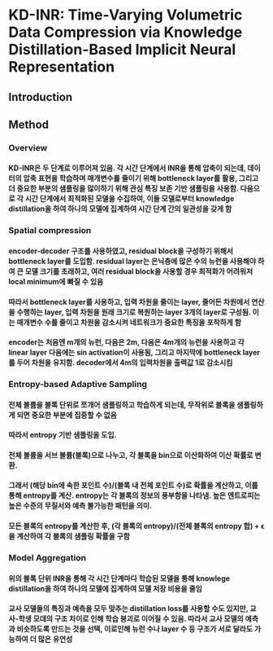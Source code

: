 # KD-INR: Time-Varying Volumetric Data Compression via Knowledge Distillation-Based Implicit Neural Representation
## Introduction

## Method
### Overview
#### KD-INR은 두 단계로 이루어져 있음. 각 시간 단계에서 INR을 통해 압축이 되는데, 데이터의 압축 표현을 학습하며 매개변수를 줄이기 위해 bottleneck layer를 활용, 그리고 더 중요한 부분의 샘플링을 많이하기 위해 관심 특징 보존 기반 샘플링을 사용함. 다음으로 각 시간 단계에서 최적화된 모델을 수집하여, 이들 모델로부터 knowledge distillation을 하여 하나의 모델에 집계하여 시간 단계 간의 일관성을 갖게 함
### Spatial compression
#### encoder-decoder 구조를 사용하였고, residual block을 구성하기 위해서 bottleneck layer를 도입함. residual layer는 은닉층에 많은 수의 뉴런을 사용해야 하여 큰 모델 크기를 초래하고, 여러 residual block을 사용할 경우 최적화가 어려워저 local minimum에 빠질 수 있음
#### 따라서 bottleneck layer를 사용하고, 입력 차원을 줄이는 layer, 줄어든 차원에서 연산을 수행하는 layer, 입력 차원을 원래 크기로 복원하는 layer 3개의 layer로 구성됨. 이는 매개변수 수를 줄이고 차원을 감소시켜 네트워크가 중요한 특징을 포착하게 함
#### encoder는 처음엔 m개의 뉴런, 다음은 2m, 다음은 4m개의 뉴런을 사용하고 각 linear layer 다음에는 sin activation이 사용됨, 그리고 마지막에 bottleneck layer를 두어 차원을 유지함. decoder에서 4m의 입력차원을 출력값 1로 감소시킴
### Entropy-based Adaptive Sampling
#### 전체 볼륨을 블록 단위로 쪼개어 샘플링하고 학습하게 되는데, 무작위로 블록을 샘플링하게 되면 중요한 부분에 집중할 수 없음
#### 따라서 entropy 기반 샘플링을 도입.
#### 전체 볼륨을 서브 볼륨(블록)으로 나누고, 각 블록을 bin으로 이산화하여 이산 확률로 변환. 
#### 그래서 (해당 bin에 속한 포인트 수)/(블록 내 전체 포인트 수)로 확률을 계산하고, 이를 통해 entropy를 계산. entropy는 각 블록의 정보의 풍부함을 나타냄. 높은 엔트로피는 높은 수준의 무질서와 예측 불가능한 패턴을 의미. 
#### 모든 블록의 entropy를 계산한 후, (각 블록의 entropy)/(전체 블록의 entropy 합) + ϵ을 계산하여 각 블록의 샘플링 확률을 구함
### Model Aggregation
#### 위의 블록 단위 INR을 통해 각 시간 단계마다 학습된 모델을 통해 knowlege distillation을 하여 하나의 모델에 집계하여 모델 저장 비용을 줄임
#### 교사 모델들의 특징과 예측을 모두 맞추는 distillation loss를 사용할 수도 있지만, 교사-학생 모데의 구조 차이로 인해 학습 붕괴로 이어질 수 있음. 따라서 교사 모델의 예측과 비슷하도록 만드는 것을 선택, 이로인해 뉴런 수나 layer 수 등 구조가 서로 달라도 가능하여 더 많은 유연성
